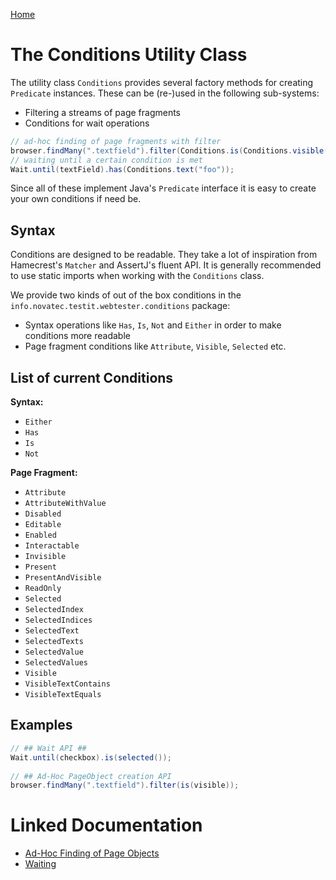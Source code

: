 [Home](../README.md)

# The Conditions Utility Class
The utility class `Conditions` provides several factory methods for creating `Predicate` instances.
These can be (re-)used in the following sub-systems:

- Filtering a streams of page fragments
- Conditions for wait operations

```java
// ad-hoc finding of page fragments with filter
browser.findMany(".textfield").filter(Conditions.is(Conditions.visible()));
// waiting until a certain condition is met
Wait.until(textField).has(Conditions.text("foo"));
```

Since all of these implement Java's `Predicate` interface it is easy to create your own conditions if need be.

## Syntax

Conditions are designed to be readable. They take a lot of inspiration from Hamecrest's `Matcher` and AssertJ's fluent API.
It is generally recommended to use static imports when working with the `Conditions` class.

We provide two kinds of out of the box conditions in the `info.novatec.testit.webtester.conditions` package:

- Syntax operations like `Has`, `Is`, `Not` and `Either` in order to make conditions more readable
- Page fragment conditions like `Attribute`, `Visible`, `Selected` etc.

## List of current Conditions

**Syntax:**

- `Either`
- `Has`
- `Is`
- `Not`

**Page Fragment:**

- `Attribute`
- `AttributeWithValue`
- `Disabled`
- `Editable`
- `Enabled`
- `Interactable`
- `Invisible`
- `Present`
- `PresentAndVisible`
- `ReadOnly`
- `Selected`
- `SelectedIndex`
- `SelectedIndices`
- `SelectedText`
- `SelectedTexts`
- `SelectedValue`
- `SelectedValues`
- `Visible`
- `VisibleTextContains`
- `VisibleTextEquals`

## Examples
```java
// ## Wait API ##
Wait.until(checkbox).is(selected());
 
// ## Ad-Hoc PageObject creation API
browser.findMany(".textfield").filter(is(visible));
```

# Linked Documentation

- [Ad-Hoc Finding of Page Objects](ad-hoc-find.md)
- [Waiting](waiting.md)

